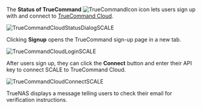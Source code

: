---
---

The **Status of TrueCommand** ![TrueCommandIcon](/images/SCALE/22.12/TrueCommandIcon.png "TrueCommand Icon") icon lets users sign up with and connect to [TrueCommand Cloud](https://portal.ixsystems.com/).

![TrueCommandCloudStatusDialogSCALE](/images/SCALE/22.12/TrueCommandCloudStatusDialogSCALE.png "Status of TrueCommand")

Clicking **Signup** opens the TrueCommand sign-up page in a new tab.

![TrueCommandCloudLoginSCALE](/images/SCALE/22.12/TrueCommandCloudLoginSCALE.png "TrueCommand Cloud Signup")

After users sign up, they can click the **Connect** button and enter their API key to connect SCALE to TrueCommand Cloud.

![TrueCommandCloudConnectSCALE](/images/SCALE/22.12/TrueCommandCloudConnectSCALE.png "Connect to TrueCommand Cloud")

TrueNAS displays a message telling users to check their email for verification instructions.
